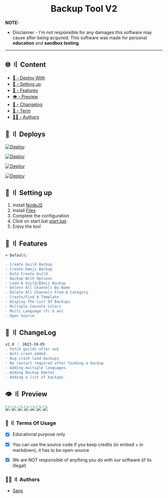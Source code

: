 
<h1 align="center">
  Backup Tool V2
</h1>




**NOTE:** 
- Disclaimer -
I'm not responsible for any damages this software may cause after being acquired. 
This software was made for personal **education** and **sandbox testing**
---


## <a id="content"></a>🌐 〢 Content
- [📩・Deploy With](#deploys)
- [🎉・Setting up](#setup)
- [🔰・Features](#features)
- [👁️・Preview](#preview)
- [📝・Changelog](#changelog)
- [💼・Term](#terms)
- [🕵️‍♂️・Authors](#authors)


## <a id="deploys"></a>📩 〢 Deploys
[![Deploy](https://raw.githubusercontent.com/002-sans/deploy-buttons/main/buttons/remade/replit.svg)](https://replit.com/github/random-tools/Discord-Backup-Tool-V2)

[![Deploy](https://raw.githubusercontent.com/002-sans/deploy-buttons/main/buttons/remade/glitch.svg)](https://glitch.com/edit/#!/import/github/random-tools/Discord-Backup-Tool-V2)

[![Deploy](https://raw.githubusercontent.com/002-sans/deploy-buttons/main/buttons/remade/heroku.svg)](https://heroku.com/deploy/?template=https://github.com/random-tools/Discord-Backup-Tool-V2)

[![Deploy](https://raw.githubusercontent.com/002-sans/deploy-buttons/main/buttons/remade/railway.svg)](https://railway.app/new/template?template=https://github.com/random-tools/Discord-Backup-Tool-V2)




## <a id="setup"></a> 📁 〢 Setting up
1. Install [NodeJS](https://nodejs.org/en)
2. Install [Files](https://github.com/random-tools/Discord-Backup-Tool-V2/archive/refs/heads/main.zip)
3. Complete the configuration
4. Click on start.bat [start.bat](https://github.com/random-tools/Discord-Backup-Tool-V2/blob/main/start.bat)
5. Enjoy the tool




## <a id="features"></a>🔰 〢 Features
```diff
> Default:

- Create Guild Backup
- Create Emoji Backup
- Auto Create Guild
- Backup With Options
- Load A Guild/Emoji Backup
- Delete All Channels By Name
- Delete All Channels From A Category
- Create/Find A Template
- Display The List Of Backups
- Multiple Console Colors
- Multi Language (fr & en)
- Open Source
```




## <a id="changelog"></a>💭 〢 ChangeLog

```diff
v2.0 ⋮ 2023-19-05
- Fetch guilds after ask
- Anti crash added
- Bug crash load backups
- No restart required after loading a backup
- Adding multiple languages
- Adding Backup Emotes
- Adding a list of backups
```

## <a id="preview"></a>👁️ 〢 Preview
![](https://i.imgur.com/RMQmuge.png)
![](https://i.imgur.com/9tNi4Tj.png)
![](https://i.imgur.com/6ZrO1D5.png)
![](https://i.imgur.com/EOs2sAs.png)
![](https://i.imgur.com/r4ACgLs.png)
![](https://i.imgur.com/NGUzOiK.png)
![](https://i.imgur.com/WZbCM7n.png)


### <a id="terms"></a>💼 〢 Terms Of Usage
- [x] Educational purpose only
- [x] You can use the source code if you keep credits (in embed + in markdown), it has to be open-source
- [x] We are NOT responsible of anything you do with our software (if its illegal)


### <a id="authors"></a>🕵️‍♂️ 〢 Authors
- [Sans](https://github.com/002-sans)
